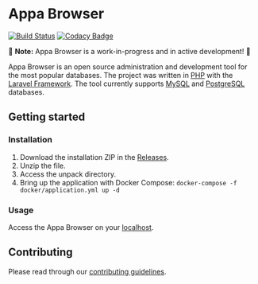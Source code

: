 # Appa Browser

[![Build Status](https://travis-ci.org/xmanolos/appa-browser.png?branch=master)](https://travis-ci.org/xmanolos/appa-browser)
[![Codacy Badge](https://api.codacy.com/project/badge/Grade/c76156a4297d47c19b57e69fff9ad688)](https://app.codacy.com/app/xmanolos/appa-browser?utm_source=github.com&utm_medium=referral&utm_content=xmanolos/appa-browser&utm_campaign=Badge_Grade_Settings)

🚧 **Note:** Appa Browser is a work-in-progress and in active development! 🚧

Appa Browser is an open source administration and development tool for the most popular databases. The project was written in [PHP](http://www.php.net/) with the [Laravel Framework](https://laravel.com/). The tool currently supports [MySQL](https://www.mysql.com/) and [PostgreSQL](https://www.postgresql.org/) databases.

## Getting started

### Installation
1. Download the installation ZIP in the [Releases](https://github.com/xdanif/appa-browser/releases/latest).
2. Unzip the file.
3. Access the unpack directory.
3. Bring up the application with Docker Compose: `docker-compose -f docker/application.yml up -d`

### Usage
Access the Appa Browser on your [localhost](http://172.28.0.7).
    
## Contributing

Please read through our [contributing guidelines](.github/CONTRIBUTING.md).
